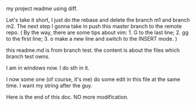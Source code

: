 my project
readme using diff.

Let's take it short, I just do the rebase and delete the branch m1 and branch m2. The next step I gonna take in push this master branch to the remote repo.
(
  By the way, there are some tips about vim:
    1. G to the last line;
    2. gg to the first line;
    3. o make a new line and switch to the INSERT mode.
)

this readme.md is from branch test.
the content is about the files which branch test owns.

I am in windows now.
I do sth in it.

I now some one (of course, it's me) do some edit in this file at the same time.
I want my string after the guy.

Here is the end of this doc.
NO more modification.

